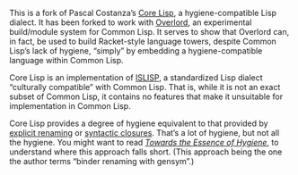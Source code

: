 This is a fork of Pascal Costanza’s [Core Lisp][], a
hygiene-compatible Lisp dialect. It has been forked to work
with [Overlord][], an experimental build/module system for Common
Lisp. It serves to show that Overlord can, in fact, be used to build
Racket-style language towers, despite Common Lisp’s lack of hygiene,
“simply” by embedding a hygiene-compatible language within Common
Lisp.

Core Lisp is an implementation of [ISLISP][], a standardized Lisp
dialect “culturally compatible” with Common Lisp. That is, while it is
not an exact subset of Common Lisp, it contains no features that make
it unsuitable for implementation in Common Lisp.

Core Lisp provides a degree of hygiene equivalent to that provided
by [explicit renaming][] or [syntactic closures][]. That’s a lot of
hygiene, but not all the hygiene. You might want to read
*[Towards the Essence of Hygiene][essence]*, to understand where this
approach falls short. (This approach being the one the author terms
“binder renaming with gensym”.)

[ISLISP]: http://islisp.info/
[Overlord]: http://github.com/TBRSS/overlord
[Core Lisp]: http://www.p-cos.net/core-lisp.html
[syntactic closures]: https://en.wikipedia.org/wiki/Syntactic_closure
[explicit renaming]: http://dl.acm.org/citation.cfm?id=1317269
[essence]: http://michaeldadams.org/papers/hygiene/
